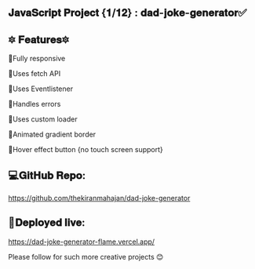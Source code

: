 ## 𝐉𝐚𝐯𝐚𝐒𝐜𝐫𝐢𝐩𝐭 𝐏𝐫𝐨𝐣𝐞𝐜𝐭 {𝟏/𝟏𝟐} : 𝐝𝐚𝐝-𝐣𝐨𝐤𝐞-𝐠𝐞𝐧𝐞𝐫𝐚𝐭𝐨𝐫✅

## 🔯 𝐅𝐞𝐚𝐭𝐮𝐫𝐞𝐬🔯

📍Fully responsive

📍Uses fetch API

📍Uses Eventlistener

📍Handles errors 

📍Uses custom loader

📍Animated gradient border

📍Hover effect button {no touch screen support}


## 💻𝐆𝐢𝐭𝐇𝐮𝐛 𝐑𝐞𝐩𝐨:

https://github.com/thekiranmahajan/dad-joke-generator



## 🔴𝐃𝐞𝐩𝐥𝐨𝐲𝐞𝐝 𝐥𝐢𝐯𝐞:

https://dad-joke-generator-flame.vercel.app/



Please follow for such more creative projects 😊
